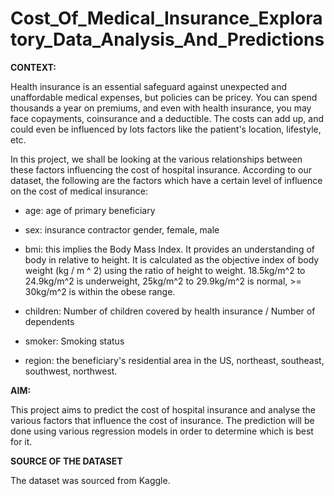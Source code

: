 # Cost_Of_Medical_Insurance_Exploratory_Data_Analysis_And_Predictions

**CONTEXT:**

Health insurance is an essential safeguard against unexpected and unaffordable medical expenses, but policies can be pricey. You can spend thousands a year on premiums, and even with health insurance, you may face copayments, coinsurance and a deductible. The costs can add up, and could even be influenced by lots factors like the patient's location, lifestyle, etc.

In this project, we shall be looking at the various relationships between these factors influencing the cost of hospital insurance. According to our dataset, the following are the factors which have a certain level of influence on the cost of medical insurance:

* age: age of primary beneficiary

* sex: insurance contractor gender, female, male

* bmi: this implies the Body Mass Index. It provides an understanding of body in relative to height. It is calculated as the objective index of body weight (kg / m ^ 2) using the ratio of height to weight. 18.5kg/m^2 to 24.9kg/m^2 is underweight, 25kg/m^2 to 29.9kg/m^2 is normal, >= 30kg/m^2 is within the obese range.

* children: Number of children covered by health insurance / Number of dependents

* smoker: Smoking status

* region: the beneficiary's residential area in the US, northeast, southeast, southwest, northwest.


**AIM:**

This project aims to predict the cost of hospital insurance and analyse the various factors that influence the cost of insurance. The prediction will be done using various regression models in order to determine which is best for it.

**SOURCE OF THE DATASET**

The dataset was sourced from Kaggle.

